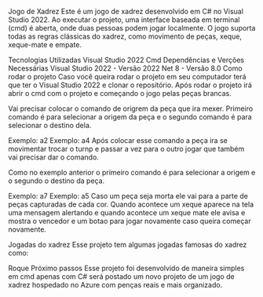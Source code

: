 Jogo de Xadrez
Este é um jogo de xadrez desenvolvido em C# no Visual Studio 2022. Ao executar o projeto, uma interface baseada em terminal (cmd) é aberta, onde duas pessoas podem jogar localmente. O jogo suporta todas as regras clássicas do xadrez, como movimento de peças, xeque, xeque-mate e empate.

Tecnologias Utilizadas
Visual Studio 2022
Cmd
Dependências e Verções Necessárias
Visual Studio 2022 - Versão 2022
Net 8 - Versão 8.0
Como rodar o projeto
Caso você queira rodar o projeto em seu computador terá que ter o Visual Studio 2022 e clonar o repositório. Após rodar o projeto irá abrir o cmd com o projeto e começando o jogo pelas peças brancas.

Vai precisar colocar o comando de origrem da peça que ira mexer. Primeiro comando é para selecionar a origem da peça e o segundo comando é para selecionar o destino dela.

Exemplo: a2
Exemplo: a4
Após colocar esse comando a peça ira se movimentar trocar o turnp e passar a vez para o outro jogar que também vai precisar dar o comando.

Como no exemplo anterior o primeiro comando é para selecionar a origem e o segundo o destino da peça.

Exemplo: a7
Exemplo: a5
Caso um peça seja morta ele vai para a parte de peças capturadas de cada cor. Quando acontece um xeque aparece na tela uma mensagem alertando e quando acontece um xeque mate ele avisa e mostra o vencedor e um botao para jogar novamente caso queira começar novamente.

Jogadas do xadrez
Esse projeto tem algumas jogadas famosas do xadrez como:

Roque
Próximo passos
Esse projeto foi desenvolvido de maneira simples em cmd apenas com C# será postado um novo projeto de um jogo de xadrez hospedado no Azure com penças reais e mais organizado.
